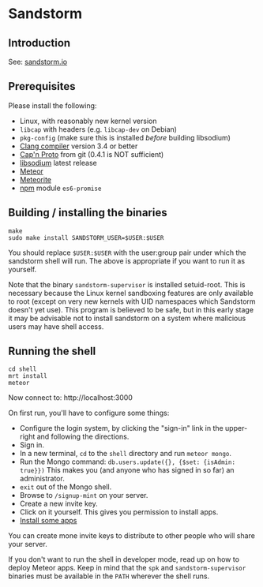 # Sandstorm

## Introduction

See:  [sandstorm.io](http://sandstorm.io)

## Prerequisites

Please install the following:

* Linux, with reasonably new kernel version
* `libcap` with headers (e.g. `libcap-dev` on Debian)
* `pkg-config` (make sure this is installed _before_ building libsodium)
* [Clang compiler](http://clang.llvm.org/) version 3.4 or better
* [Cap'n Proto](http://capnproto.org) from git (0.4.1 is NOT sufficient)
* [libsodium](https://github.com/jedisct1/libsodium) latest release
* [Meteor](http://meteor.com)
* [Meteorite](https://github.com/oortcloud/meteorite)
* [npm](http://npmjs.org) module `es6-promise`

## Building / installing the binaries

    make
    sudo make install SANDSTORM_USER=$USER:$USER

You should replace `$USER:$USER` with the user:group pair under which the sandstorm shell will run.  The above is appropriate if you want to run it as yourself.

Note that the binary `sandstorm-supervisor` is installed setuid-root.  This is necessary because the Linux kernel sandboxing features are only available to root (except on very new kernels with UID namespaces which Sandstorm doesn't yet use).  This program is believed to be safe, but in this early stage it may be advisable not to install sandstorm on a system where malicious users may have shell access.

## Running the shell

    cd shell
    mrt install
    meteor

Now connect to: http://localhost:3000

On first run, you'll have to configure some things:
* Configure the login system, by clicking the "sign-in" link in the upper-right and following the directions.
* Sign in.
* In a new terminal, `cd` to the `shell` directory and run `meteor mongo`.
* Run the Mongo command: `db.users.update({}, {$set: {isAdmin: true}})`  This makes you (and anyone who has signed in so far) an administrator.
* `exit` out of the Mongo shell.
* Browse to `/signup-mint` on your server.
* Create a new invite key.
* Click on it yourself.  This gives you permission to install apps.
* [Install some apps](http://sandstorm.io/apps)

You can create mone invite keys to distribute to other people who will share your server.

If you don't want to run the shell in developer mode, read up on how to deploy Meteor apps.  Keep in mind that the `spk` and `sandstorm-supervisor` binaries must be available in the `PATH` wherever the shell runs.
